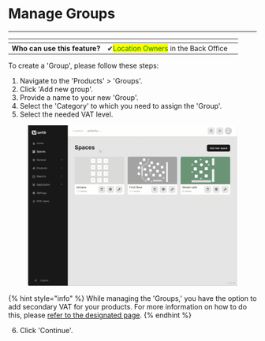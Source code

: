 # Manage Groups

***

<table data-card-size="large" data-view="cards"><thead><tr><th></th><th></th><th></th></tr></thead><tbody><tr><td><strong>Who can use this feature?</strong></td><td><span data-gb-custom-inline data-tag="emoji" data-code="2714">✔</span><mark style="color:green;">Location Owners</mark> in the Back Office</td><td></td></tr></tbody></table>

To create a 'Group', please follow these steps:

1. Navigate to the 'Products' > 'Groups'.
2. Click 'Add new group'.
3. Provide a name to your new 'Group'.
4. Select the 'Category' to which you need to assign the 'Group'.
5. Select the needed VAT level.

<figure><img src="../../../.gitbook/assets/group.gif" alt=""><figcaption></figcaption></figure>

{% hint style="info" %}
While managing the 'Groups,' you have the option to add secondary VAT for your products. For more information on how to do this, please [refer to the designated page](../../general/vat-levels/add-secondary-vat-bo.md).
{% endhint %}

6. Click 'Continue'.
